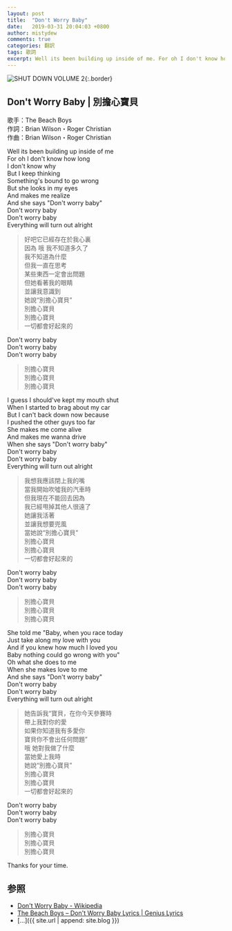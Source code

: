 ```yaml
---
layout: post
title:  "Don't Worry Baby"
date:   2019-03-31 20:04:03 +0800
author: mistydew
comments: true
categories: 翻訳
tags: 歌詞
excerpt: Well its been building up inside of me. For oh I don't know how long. I don't know why. But I keep thinking. Something's bound to go wrong.
---
```

![SHUT DOWN VOLUME 2](https://raw.githubusercontent.com/mistydew/misc/master/cover/SHUT%20DOWN%20VOLUME%202.jpg){:.border}

## Don't Worry Baby | 別擔心寶貝

歌手：The Beach Boys<br>
作詞：Brian Wilson・Roger Christian<br>
作曲：Brian Wilson・Roger Christian

Well its been building up inside of me<br>
For oh I don't know how long<br>
I don't know why<br>
But I keep thinking<br>
Something's bound to go wrong<br>
But she looks in my eyes<br>
And makes me realize<br>
And she says "Don't worry baby"<br>
Don't worry baby<br>
Don't worry baby<br>
Everything will turn out alright

> 好吧它已經存在於我心裏<br>
> 因為 哦 我不知道多久了<br>
> 我不知道為什麼<br>
> 但我一直在思考<br>
> 某些東西一定會出問題<br>
> 但她看著我的眼睛<br>
> 並讓我意識到<br>
> 她說“別擔心寶貝”<br>
> 別擔心寶貝<br>
> 別擔心寶貝<br>
> 一切都會好起來的

Don't worry baby<br>
Don't worry baby<br>
Don't worry baby

> 別擔心寶貝<br>
> 別擔心寶貝<br>
> 別擔心寶貝

I guess I should've kept my mouth shut<br>
When I started to brag about my car<br>
But I can't back down now because<br>
I pushed the other guys too far<br>
She makes me come alive<br>
And makes me wanna drive<br>
When she says "Don't worry baby"<br>
Don't worry baby<br>
Don't worry baby<br>
Everything will turn out alright

> 我想我應該閉上我的嘴<br>
> 當我開始吹噓我的汽車時<br>
> 但我現在不能回去因為<br>
> 我已經甩掉其他人很遠了<br>
> 她讓我活著<br>
> 並讓我想要兜風<br>
> 當她說“別擔心寶貝”<br>
> 別擔心寶貝<br>
> 別擔心寶貝<br>
> 一切都會好起來的

Don't worry baby<br>
Don't worry baby<br>
Don't worry baby

> 別擔心寶貝<br>
> 別擔心寶貝<br>
> 別擔心寶貝

She told me "Baby, when you race today<br>
Just take along my love with you<br>
And if you knew how much I loved you<br>
Baby nothing could go wrong with you"<br>
Oh what she does to me<br>
When she makes love to me<br>
And she says "Don't worry baby"<br>
Don't worry baby<br>
Don't worry baby<br>
Everything will turn out alright

> 她告訴我“寶貝，在你今天參賽時<br>
> 帶上我對你的愛<br>
> 如果你知道我有多愛你<br>
> 寶貝你不會出任何問題”<br>
> 哦 她對我做了什麼<br>
> 當她愛上我時<br>
> 她說“別擔心寶貝”<br>
> 別擔心寶貝<br>
> 別擔心寶貝<br>
> 一切都會好起來的

Don't worry baby<br>
Don't worry baby<br>
Don't worry baby

> 別擔心寶貝<br>
> 別擔心寶貝<br>
> 別擔心寶貝

Thanks for your time.

## 参照
* [Don't Worry Baby - Wikipedia](https://en.wikipedia.org/wiki/Don't_Worry_Baby)
* [The Beach Boys – Don't Worry Baby Lyrics \| Genius Lyrics](https://genius.com/The-beach-boys-dont-worry-baby-lyrics)
* [...]({{ site.url | append: site.blog }})
